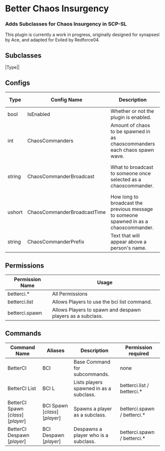# Better Chaos Insurgency
### Adds Subclasses for Chaos Insurgency in SCP-SL

This plugin is currently a work in progress, originally designed for synapsesl by Ace, and adapted for Exiled by Redforce04.

## Subclasses
|Type||


## Configs
|Type|Config Name|Description|Default Config|
|---|---|---|---|
|bool|IsEnabled|Whether or not the plugin is enabled.|true|
|int|ChaosCommanders|Amount of chaos to be spawned in as chaoscommanders each chaos spawn wave.|1|
|string|ChaosCommanderBroadcast|What to broadcast to someone once selected as a chaoscommander.|You have been selected as Chaos Commander|
|ushort|ChaosCommanderBroadcastTime|How long to broadcast the previous message to someone spawned in as a chaoscommander.|5|
|string|ChaosCommanderPrefix|Text that will appear above a person's name.|Chaos Commander|


## Permissions
|Permission Name|Usage|
---|---
|betterci.\*|All Permissions| 
|betterci.list|Allows Players to use the bci list command.|
|betterci.spawn|Allows Players to spawn and despawn players as a subclass.|


## Commands
|Command Name|Aliases|Description|Permission required|
|---|---|---|---|
|BetterCI|BCI|Base Command for subcommands.|none|
|BetterCI List|BCI L|Lists players spawned in as a subclass.|betterci.list / betterci.\*|
|BetterCI Spawn \[*class*\] \[*player*\]|BCI Spawn \[*class*\] \[*player*\]|Spawns a player as a subclass.|betterci.spawn / betterci.\*|
|BetterCI Despawn \[*player*\]|BCI Despawn \[*player*\]|Despawns a player who is a subclass.|betterci.spawn / betterci.\*|
